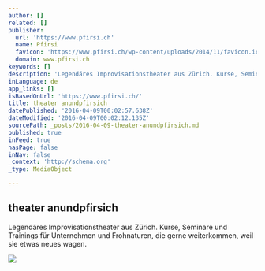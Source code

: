 ```yaml
---
author: []
related: []
publisher:
  url: 'https://www.pfirsi.ch'
  name: Pfirsi
  favicon: 'https://www.pfirsi.ch/wp-content/uploads/2014/11/favicon.ico'
  domain: www.pfirsi.ch
keywords: []
description: 'Legendäres Improvisationstheater aus Zürich. Kurse, Seminare und Trainings für Unternehmen und Frohnaturen, die gerne weiterkommen, weil sie etwas neues wagen.'
inLanguage: de
app_links: []
isBasedOnUrl: 'https://www.pfirsi.ch/'
title: theater anundpfirsich
datePublished: '2016-04-09T00:02:57.638Z'
dateModified: '2016-04-09T00:02:12.135Z'
sourcePath: _posts/2016-04-09-theater-anundpfirsich.md
published: true
inFeed: true
hasPage: false
inNav: false
_context: 'http://schema.org'
_type: MediaObject

---
```

<article style=""><h1>theater anundpfirsich</h1><p>Legendäres Improvisationstheater aus Zürich. Kurse, Seminare und Trainings für Unternehmen und Frohnaturen, die gerne weiterkommen, weil sie etwas neues wagen.</p><img src="https://heapanalytics.com/img/badge.png" /></article>
